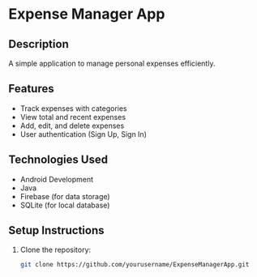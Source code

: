 # Expense Manager App

## Description
A simple application to manage personal expenses efficiently.

## Features
- Track expenses with categories
- View total and recent expenses
- Add, edit, and delete expenses
- User authentication (Sign Up, Sign In)

## Technologies Used
- Android Development
- Java
- Firebase (for data storage)
- SQLite (for local database)

## Setup Instructions
1. Clone the repository:
   ```bash
   git clone https://github.com/yourusername/ExpenseManagerApp.git
